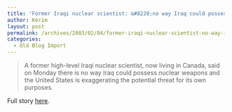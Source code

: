 ```yaml
---
title: 'Former Iraqi nuclear scientist: &#8220;no way Iraq could possess nuclear weapons&#8221;'
author: Kerim
layout: post
permalink: /archives/2003/02/04/former-iraqi-nuclear-scientist-no-way-iraq-could-possess-nuclear-weapons/
categories:
  - Old Blog Import
---
```


>   A former high-level Iraqi nuclear scientist, now living in Canada, said on Monday there is no way Iraq could possess nuclear weapons and the United States is exaggerating the potential threat for its own purposes.


Full story <a href="http://www.alertnet.org/thenews/newsdesk/N03128743" onclick="_gaq.push(['_trackEvent', 'outbound-article', 'http://www.alertnet.org/thenews/newsdesk/N03128743', 'here']);" >here</a>.

